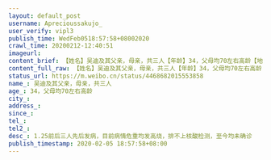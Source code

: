 ```yaml
---
layout: default_post
username: Aprecioussakujo_
user_verify: vipl3
publish_time: WedFeb0518:57:58+08002020
crawl_time: 20200212-12:40:51
imageurl: 
content_brief: 【姓名】吴迪及其父亲，母亲，共三人【年龄】34，父母均70左右高龄【地址】武汉市 汉阳区芳草路18号十里景秀小区              目前安置在中原国际酒店      父母二人住在保成路保成社区【病情描述】1.25前后三人先后发病，目前病情危重均发高烧，排不上核酸检测，至今均未确诊【联系人】吴迪【 ...全文
content_full_raw: 【姓名】吴迪及其父亲，母亲，共三人【年龄】34，父母均70左右高龄【地址】武汉市汉阳区芳草路18号十里景秀小区目前安置在中原国际酒店     父母二人住在保成路保成社区【病情描述】1.25前后三人先后发病，目前病情危重均发高烧，排不上核酸检测，至今均未确诊【联系人】吴迪【电话】●●●转自@童之伟处🙏🙏
status_url: https://m.weibo.cn/status/4468682015553858
name_: 吴迪及其父亲，母亲，共三人
age_: 34，父母均70左右高龄
city_: 
address_: 
since_: 
tel_: 
tel2_: 
desc_: 1.25前后三人先后发病，目前病情危重均发高烧，排不上核酸检测，至今均未确诊
publish_timestamp: 2020-02-05 18:57:58+08:00
---
```

